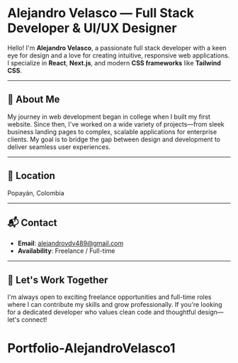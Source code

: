 # Alejandro Velasco — Full Stack Developer & UI/UX Designer

Hello! I'm **Alejandro Velasco**, a passionate full stack developer with a keen eye for design and a love for creating intuitive, responsive web applications. I specialize in **React**, **Next.js**, and modern **CSS frameworks** like **Tailwind CSS**.

---

## 🧠 About Me

My journey in web development began in college when I built my first website. Since then, I've worked on a wide variety of projects—from sleek business landing pages to complex, scalable applications for enterprise clients. My goal is to bridge the gap between design and development to deliver seamless user experiences.

---


## 📍 Location

Popayán, Colombia

---

## 📬 Contact

- **Email**: [alejandrovdv489@gmail.com](mailto:alejandrovdv489@gmail.com)
- **Availability**: Freelance / Full-time

---

## 🚀 Let's Work Together

I'm always open to exciting freelance opportunities and full-time roles where I can contribute my skills and grow professionally. If you're looking for a dedicated developer who values clean code and thoughtful design—let's connect!
# Portfolio-AlejandroVelasco1
